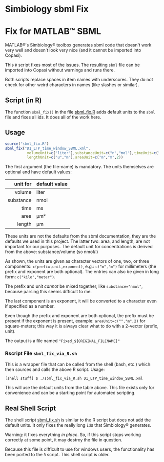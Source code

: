 # Simbiology sbml Fix

# Fix for MATLAB&trade; SBML

MATLAB&reg;'s Simbiology&reg; toolbox generates sbml code that doesn't work very well and doesn't look very nice (and it cannot be imported into Copasi).

This `R` script fixes most of the issues. The resulting `sbml` file can be imported into Copasi without warnings and runs there.

Both scripts replace spaces in item names with underscores. They do not check for other weird characters in names (like slashes or similar).

## Script (in R) 

The function `sbml_fix()` in the file [sbml_fix.R](sbml_fix.R) adds default units to the `sbml` file and fixes all ids. It does all of the work here.

## Usage

```R
source("sbml_fix.R")
sbml_fix("D1_LTP_time_window_SBML.xml",
          volumeUnit=c("liter"),substanceUnit=c("n","mol"),timeUnit=c("m","s"),
          lengthUnit=c("u","m"),areaUnit=c("m","m",2))
```

The first argument (the file-name) is mandatory. The units themselves are optional and have default values:

|unit for| default value |
|-------:|:--------------|
| volume    | liter |
| substance | nmol |
| time | ms |
| area | µm² |
| length | µm |

These units are not the defaults from the sbml documentation, they are the defaults we used in this project.
The latter two: area, and length, are not important for our purposes. 
The default unit for concentrations is derived from the above: substance/volume (so nmol/l)

As shown, the units are given as character vectors of one, two, or
three components: `c(prefix,unit,exponent)`, e.g.: `c("m","m")` for
millimeters (the prefix and exponent are both optional). The entries can also
be given in long form: `c("kilo","meter")`.  

The prefix and unit _cannot_ be mixed together, like
`substance="nmol"`, because parsing this seems difficult to me. 

The last component is an exponent, it will be converted to a character
even if specified as a number.

Even though the prefix and exponent are both optional, the prefix must
be present if the exponent is present, example: `areaUnit=c("","m",2)`
for square-meters; this way it is always clear what to do with a
2-vector (prefix, unit).

The output is a file named `"Fixed_${ORIGINAL_FILENAME}"`

### Rscript File `sbml_fix_via_R.sh`

This is a wrapper file that can be called from the shell (bash, etc.) which then sources and calls the above R script. Usage:
```bash
[shell stuff] $ ./sbml_fix_via_R.sh D1_LTP_time_window_SBML.xml
```
This will use the default units from the table above. This file exists only for convenience and can be a starting point for automated scripting.

## Real Shell Script

The shell script [sbml_fix.sh](sbml_fix.sh) is similar to the R script but does not add the default units. It only fixes the really long `id`s that Simbiology&reg; generates.

Warning: it fixes everything _in place_. So, if this script stops working correctly at some point, it may destroy the file in question.

Because this file is difficult to use for windows users, the functionality has been ported to the `R` script. This shell script is older.
